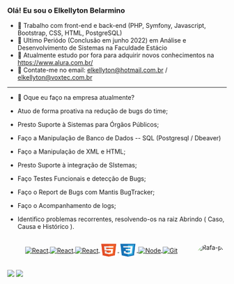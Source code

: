 ### Olá! Eu sou o Elkellyton Belarmino

- 🔭 Trabalho com front-end e back-end (PHP, Symfony, Javascript, Bootstrap, CSS, HTML, PostgreSQL)
- 🌱 Ultimo Periódo (Conclusão em junho 2022) em Análise e Desenvolvimento de Sistemas na Faculdade Estácio
- 🌱 Atualmente estudo por fora para adquirir novos conhecimentos na https://www.alura.com.br/ 
- 👯 Contate-me no email: elkellyton@hotmail.com.br / elkellyton@voxtec.com.br

---

- 🔭 Oque eu faço na empresa atualmente?

- Atuo de forma proativa na redução de bugs do time;
- Presto Suporte à Sistemas para Órgãos Públicos;
- Faço a Manipulação de Banco de Dados -- SQL (Postgresql / Dbeaver)
- Faço a Manipulação de XML e HTML;
- Presto Suporte à integração de SIstemas;
- Faço Testes Funcionais e detecção de Bugs;
- Faço o Report de Bugs com Mantis BugTracker;
- Faço o Acompanhamento de logs;
- Identifico problemas recorrentes, resolvendo-os na raiz Abrindo ( Caso, Causa e Histórico ).

<div align="center">
  <a href="https://github.com/elkellytonbelarmino">
  <div style="display: inline_block"><br>

  <img align="center" alt="React" height="30" width="40" src="https://avatars.githubusercontent.com/u/25158?s=200&v=4">
  <img align="center" alt="React" height="30" width="40" src="https://avatars.githubusercontent.com/u/143937?s=200&v=4">
  <img align="center" alt="React" height="30" width="40" src="https://avatars.githubusercontent.com/u/2918581?s=200&v=4">
  <img align="center" alt="HTML" height="30" width="40" src="https://raw.githubusercontent.com/devicons/devicon/master/icons/html5/html5-original.svg">
  <img align="center" alt="CSS" height="30" width="40" src="https://raw.githubusercontent.com/devicons/devicon/master/icons/css3/css3-original.svg"> 
  <img align="center" alt="Node" height="30" width="40" src="https://cdn.jsdelivr.net/gh/devicons/devicon/icons/nodejs/nodejs-original.svg" />
  <img align="center" alt="Git" height="30" width="40" src="https://cdn.jsdelivr.net/gh/devicons/devicon/icons/git/git-original.svg" />
  <img align="right" alt="Rafa-pic" height="150" style="border-radius:50px;" src="https://cdn.discordapp.com/attachments/908875648729235459/948430978643296336/emote-enzo-link_avatar.png">
</div>
  
</div>
  
  ##
  
<div> 
  <a href="https://www.instagram.com/elkellyton/" target="_blank"><img src="https://img.shields.io/badge/-Instagram-%23E4405F?style=for-the-badge&logo=instagram&logoColor=white" target="_blank"></a>
  <a href="https://www.linkedin.com/in/elkellytonbelarmino/" target="_blank"><img src="https://img.shields.io/badge/-LinkedIn-%230077B5?style=for-the-badge&logo=linkedin&logoColor=white" target="_blank"></a> 
</div>
